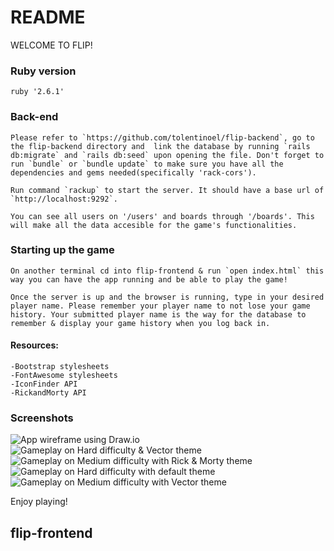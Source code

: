 
# README
WELCOME TO FLIP!

### Ruby version
    ruby '2.6.1'

### Back-end
    Please refer to `https://github.com/tolentinoel/flip-backend`, go to the flip-backend directory and  link the database by running `rails db:migrate` and `rails db:seed` upon opening the file. Don't forget to run `bundle` or `bundle update` to make sure you have all the dependencies and gems needed(specifically 'rack-cors').

    Run command `rackup` to start the server. It should have a base url of `http://localhost:9292`.

    You can see all users on '/users' and boards through '/boards'. This will make all the data accesible for the game's functionalities.

### Starting up the game

    On another terminal cd into flip-frontend & run `open index.html` this way you can have the app running and be able to play the game!

    Once the server is up and the browser is running, type in your desired player name. Please remember your player name to not lose your game history. Your submitted player name is the way for the database to remember & display your game history when you log back in.

#### Resources:
    -Bootstrap stylesheets
    -FontAwesome stylesheets
    -IconFinder API
    -RickandMorty API

### Screenshots
![App wireframe using Draw.io](https://github.com/tolentinoel/flip-frontend/blob/main/images/phase3_wireframe.jpg)
![Gameplay on Hard difficulty & Vector theme](https://github.com/tolentinoel/flip-frontend/blob/main/images/phase3_flip.jpg)
![Gameplay on Medium difficulty with Rick & Morty theme](https://github.com/tolentinoel/flip-frontend/blob/main/images/rickMorty_medium.png)
![Gameplay on Hard difficulty with default theme](https://github.com/tolentinoel/flip-frontend/blob/main/images/default_hard.png)
![Gameplay on Medium difficulty with Vector theme](https://github.com/tolentinoel/flip-frontend/blob/main/images/vector_medium.png)


Enjoy playing!


## flip-frontend
